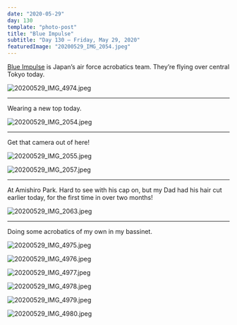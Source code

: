 ```yaml
---
date: "2020-05-29"
day: 130
template: "photo-post"
title: "Blue Impulse"
subtitle: "Day 130 – Friday, May 29, 2020"
featuredImage: "20200529_IMG_2054.jpeg"
---
```


<a href="https://asia.nikkei.com/Spotlight/Coronavirus/Blue-Impulse-flies-over-Tokyo-in-support-of-medical-workers">Blue Impulse</a> is Japan’s air force acrobatics team. They’re flying over central Tokyo today.

![20200529_IMG_4974.jpeg](20200529_IMG_4974.jpeg)

<hr />

Wearing a new top today.

![20200529_IMG_2054.jpeg](20200529_IMG_2054.jpeg)

<hr />

Get that camera out of here!

![20200529_IMG_2055.jpeg](20200529_IMG_2055.jpeg)

![20200529_IMG_2057.jpeg](20200529_IMG_2057.jpeg)

<hr />

At Amishiro Park. Hard to see with his cap on, but my Dad had his hair cut earlier today, for the first time in over two months!

![20200529_IMG_2063.jpeg](20200529_IMG_2063.jpeg)

<hr />

Doing some acrobatics of my own in my bassinet.

![20200529_IMG_4975.jpeg](20200529_IMG_4975.jpeg)

![20200529_IMG_4976.jpeg](20200529_IMG_4976.jpeg)

![20200529_IMG_4977.jpeg](20200529_IMG_4977.jpeg)

![20200529_IMG_4978.jpeg](20200529_IMG_4978.jpeg)

![20200529_IMG_4979.jpeg](20200529_IMG_4979.jpeg)

![20200529_IMG_4980.jpeg](20200529_IMG_4980.jpeg)
